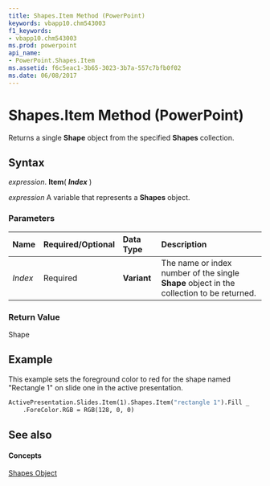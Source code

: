 ```yaml
---
title: Shapes.Item Method (PowerPoint)
keywords: vbapp10.chm543003
f1_keywords:
- vbapp10.chm543003
ms.prod: powerpoint
api_name:
- PowerPoint.Shapes.Item
ms.assetid: f6c5eac1-3b65-3023-3b7a-557c7bfb0f02
ms.date: 06/08/2017
---
```



# Shapes.Item Method (PowerPoint)

Returns a single  **Shape** object from the specified **Shapes** collection.


## Syntax

 _expression_. **Item**( **_Index_** )

 _expression_ A variable that represents a **Shapes** object.


### Parameters



|**Name**|**Required/Optional**|**Data Type**|**Description**|
|:-----|:-----|:-----|:-----|
| _Index_|Required|**Variant**|The name or index number of the single  **Shape** object in the collection to be returned.|

### Return Value

Shape


## Example

This example sets the foreground color to red for the shape named "Rectangle 1" on slide one in the active presentation.


```vb
ActivePresentation.Slides.Item(1).Shapes.Item("rectangle 1").Fill _
    .ForeColor.RGB = RGB(128, 0, 0)
```


## See also


#### Concepts


[Shapes Object](PowerPoint.Shapes.md)

